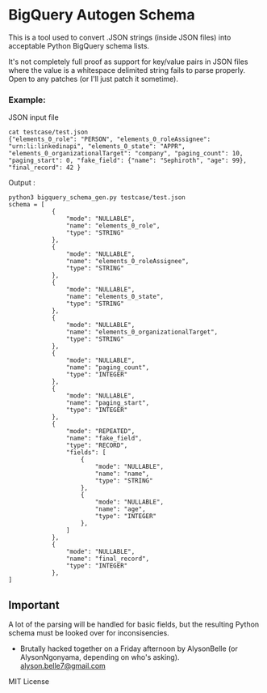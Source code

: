 
# BigQuery Autogen Schema

This is a tool used to convert .JSON strings (inside JSON files) into acceptable Python BigQuery schema lists.

It's not completely full proof as support for key/value pairs in JSON files where the value is a whitespace delimited string fails to parse properly. Open to any patches (or I'll just patch it sometime).

### Example:
JSON input file
```
cat testcase/test.json
{"elements_0_role": "PERSON", "elements_0_roleAssignee": "urn:li:linkedinapi", "elements_0_state": "APPR", "elements_0_organizationalTarget": "company", "paging_count": 10, "paging_start": 0, "fake_field": {"name": "Sephiroth", "age": 99}, "final_record": 42 }
```
Output :
```
python3 bigquery_schema_gen.py testcase/test.json
schema = [
            {
                "mode": "NULLABLE",
                "name": "elements_0_role",
                "type": "STRING"
            },
            {
                "mode": "NULLABLE",
                "name": "elements_0_roleAssignee",
                "type": "STRING"
            },
            {
                "mode": "NULLABLE",
                "name": "elements_0_state",
                "type": "STRING"
            },
            {
                "mode": "NULLABLE",
                "name": "elements_0_organizationalTarget",
                "type": "STRING"
            },
            {
                "mode": "NULLABLE",
                "name": "paging_count",
                "type": "INTEGER"
            },
            {
                "mode": "NULLABLE",
                "name": "paging_start",
                "type": "INTEGER"
            },
            {
                "mode": "REPEATED",
                "name": "fake_field",
                "type": "RECORD",
                "fields": [
                    {
                        "mode": "NULLABLE",
                        "name": "name",
                        "type": "STRING"
                    },
                    {
                        "mode": "NULLABLE",
                        "name": "age",
                        "type": "INTEGER"
                    },
                ]
            },
            {
                "mode": "NULLABLE",
                "name": "final_record",
                "type": "INTEGER"
            },
]
```
## Important
A lot of the parsing will be handled for basic fields, but the resulting Python schema must be looked over for inconsisencies.


- Brutally hacked together on a Friday afternoon by AlysonBelle (or AlysonNgonyama, depending on who's asking).
alyson.belle7@gmail.com

MIT License
